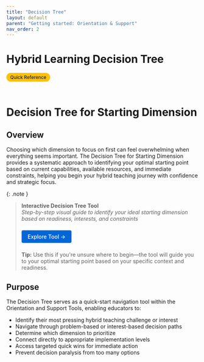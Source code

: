 ```yaml
---
title: "Decision Tree"
layout: default
parent: "Getting started: Orientation & Support"
nav_order: 2
---
```


# Hybrid Learning Decision Tree

<span style="background: #ffc107; color: #1a202c; padding: 4px 10px; border-radius: 16px; font-size: 12px; font-weight: 500; white-space: nowrap; display: inline-block; margin-bottom: 24px;">Quick Reference</span>

# Decision Tree for Starting Dimension

## Overview
Choosing which dimension to focus on first can feel overwhelming when everything seems important. The Decision Tree for Starting Dimension provides a systematic approach to identifying your optimal starting point based on current capabilities, available resources, and immediate constraints, helping you begin your hybrid teaching journey with confidence and strategic focus.



{: .note }
> **Interactive Decision Tree Tool**  
> *Step-by-step visual guide to identify your ideal starting dimension based on readiness, interests, and constraints*
>
> <a href="{{ '/assets/tools/hybrid-learning-decision-tree-starting-dimension-visual.html' | relative_url }}" style="display: inline-block; background: #0366d6; color: white; padding: 8px 16px; text-decoration: none; border-radius: 4px; font-weight: 500; margin: 8px 0; font-size: 14px;">
> Explore Tool →
> </a>
>
> **Tip:** Use this if you're unsure where to begin—the tool will guide you to your optimal starting point based on your specific context and readiness.

## Purpose
The Decision Tree serves as a quick-start navigation tool within the Orientation and Support Tools, enabling educators to:

- Identify their most pressing hybrid teaching challenge or interest
- Navigate through problem-based or interest-based decision paths
- Determine which dimension to prioritize
- Connect directly to appropriate implementation levels
- Access targeted quick wins for immediate action
- Prevent decision paralysis from too many options





